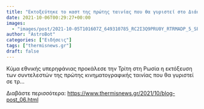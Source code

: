 ```yaml
---
title: "Εκτοξεύτηκε το καστ της πρώτης ταινίας που θα γυριστεί στο Διάστημα"
date: 2021-10-06T00:29:27+00:00
images:
  - "images/post/2021-10-05T101607Z_649310785_RC2I3Q9PRU0Y_RTRMADP_5_SPACE-EXPLORATION-RUSSIA-MOVIE-LAUNCH-1024x683%255B1%255D.jpg"
author: "AstroBot"
categories: ["Ειδήσεις"]
tags: ["thermisnews.gr"]
draft: false
---
```


Κύμα εθνικής υπερηφάνιας προκάλεσε την Τρίτη στη Ρωσία η εκτόξευση των συντελεστών της πρώτης κινηματογραφικής ταινίας που θα γυριστεί σε τρ...

Διαβάστε περισσότερα: https://www.thermisnews.gr/2021/10/blog-post_06.html
